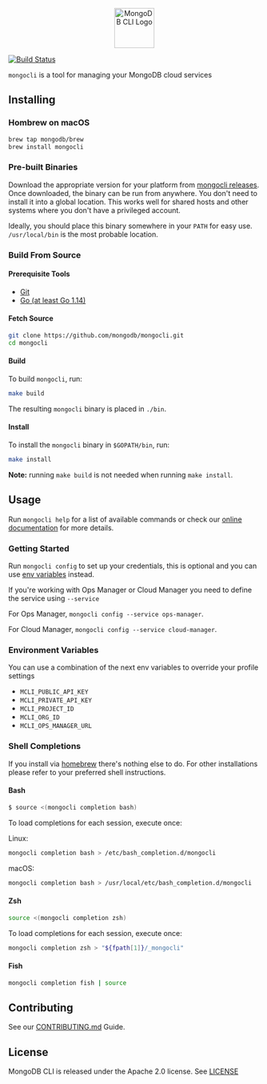<p align="center">
  <img width="80" height="80" src="https://raw.github.com/mongodb/mongocli/master/mongocli.png" alt="MongoDB CLI Logo">
</p>


[![Build Status](https://cloud.drone.io/api/badges/mongodb/mongocli/status.svg)](https://cloud.drone.io/mongodb/mongocli)

`mongocli` is a tool for managing your MongoDB cloud services

## Installing

### Hombrew on macOS

```bash
brew tap mongodb/brew
brew install mongocli
```

### Pre-built Binaries

Download the appropriate version for your platform from [mongocli releases](https://github.com/mongodb/mongocli/releases). 
Once downloaded, the binary can be run from anywhere.
You don't need to install it into a global location. 
This works well for shared hosts and other systems where you don't have a privileged account.

Ideally, you should place this binary somewhere in your `PATH` for easy use. `/usr/local/bin` is the most probable location.

### Build From Source 

#### Prerequisite Tools 
- [Git](https://git-scm.com/)
- [Go (at least Go 1.14)](https://golang.org/dl/)

#### Fetch Source

```bash
git clone https://github.com/mongodb/mongocli.git
cd mongocli
```

#### Build

To build `mongocli`, run:

```bash
make build
```

The resulting `mongocli` binary is placed in `./bin`.

#### Install

To install the `mongocli` binary in `$GOPATH/bin`, run:

```bash
make install
```

**Note:** running `make build` is not needed when running `make install`.

## Usage

Run `mongocli help` for a list of available commands
or check our [online documentation](https://docs.mongodb.com/mongocli/master/) for more details.

### Getting Started

Run `mongocli config` to set up your credentials, 
this is optional and you can use [env variables](#environment-variables) instead.

If you're working with Ops Manager or Cloud Manager you need to define the service using `--service`

For Ops Manager, `mongocli config --service ops-manager`.

For Cloud Manager, `mongocli config --service cloud-manager`.  

### Environment Variables

You can use a combination of the next env variables to override your profile settings

- `MCLI_PUBLIC_API_KEY`
- `MCLI_PRIVATE_API_KEY`
- `MCLI_PROJECT_ID`
- `MCLI_ORG_ID`
- `MCLI_OPS_MANAGER_URL`

### Shell Completions

If you install via [homebrew](#hombrew-on-macos) there's nothing else to do. 
For other installations please refer to your preferred shell instructions.

#### Bash

```bash
$ source <(mongocli completion bash)
```

To load completions for each session, execute once:

Linux:
```bash
mongocli completion bash > /etc/bash_completion.d/mongocli
```
  
macOS:
```bash
mongocli completion bash > /usr/local/etc/bash_completion.d/mongocli
```

#### Zsh

```bash
source <(mongocli completion zsh)
``` 

To load completions for each session, execute once:

```bash
mongocli completion zsh > "${fpath[1]}/_mongocli"
```

#### Fish

```bash
mongocli completion fish | source
```

## Contributing

See our [CONTRIBUTING.md](CONTRIBUTING.md) Guide.

## License

MongoDB CLI is released under the Apache 2.0 license. See [LICENSE](LICENSE)
